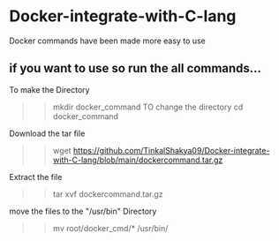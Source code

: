 # Docker-integrate-with-C-lang
Docker commands have been made more easy to use
## if you want to use so run the all commands...

To make the Directory
>>mkdir docker_command
TO change the directory
>>cd docker_command

Download the tar file
>>wget https://github.com/TinkalShakya09/Docker-integrate-with-C-lang/blob/main/dockercommand.tar.gz

Extract the file
>>tar xvf dockercommand.tar.gz

move the files to the "/usr/bin" Directory
>>mv root/docker_cmd/* /usr/bin/

